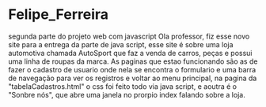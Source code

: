 # Felipe_Ferreira
segunda parte do projeto web com javascript
Ola professor, fiz esse novo site para a entrega da parte de java script, esse site é sobre uma loja automotiva chamada AutoSport 
que faz a venda de carros, peças e possui uma linha de roupas da marca.
As paginas que estao funcionando são as de fazer o cadastro de usuario onde nela se encontra o formulario e uma barra de navegação para 
ver os registros e voltar ao menu principal, na pagina da "tabelaCadastros.html" o css foi feito todo via java script,
e aoutra é o "Sonbre nós", que abre uma janela no prorpio index falando sobre a loja.
